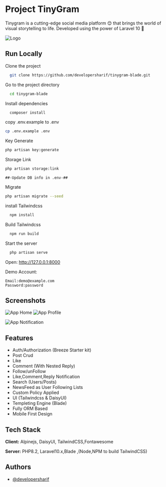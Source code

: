 
# Project TinyGram

Tinygram is a cutting-edge social media platform 😊  that brings the world of visual storytelling to life. Developed using the power of Laravel 10 🤗


![Logo](https://i.ibb.co/mTg3XKd/tinygramlogo.png)


## Run Locally

Clone the project

```bash
  git clone https://github.com/developersharif/tinygram-blade.git
```

Go to the project directory

```bash
  cd tinygram-blade
```

Install dependencies

```bash
  composer install
```
copy .env.example to .env
```bash
cp .env.example .env
```
Key Generate
```bash
php artisan key:generate
```
Storage Link
```bash
php artisan storage:link
```

```##-Update DB info in .env-##```

Migrate
```bash
php artisan migrate --seed
```

install Tailwindcss

```bash
  npm install
```
Build Tailwindcss

```bash
  npm run build
```
Start the server

```bash
  php artisan serve
```
Open: http://127.0.0.1:8000

Demo Account:
```
Email:demo@example.com
Password:password
```



## Screenshots

![App Home](https://i.ibb.co/xzL3gfZ/tinygram-home.png)
![App Profile](https://i.ibb.co/R9S9FtK/tinygram-profile.png)

![App Notification](https://i.ibb.co/FJFrBzP/tinygram-notice.png)

## Features
- Auth/Authorization (Breeze Starter kit)
- Post Crud
- Like
- Comment (With Nested Reply)
- Follow/unFollow
- Like,Comment,Reply Notification
- Search (Users/Posts)
- NewsFeed as User Following Lists
- Custom Policy Applied
- UI (Tailwindcss & DaisyUI)
- Templeting Engine (Blade)
- Fully ORM Based
- Mobile First Design


## Tech Stack

**Client:** Alpinejs, DaisyUI, TailwindCSS,Fontawesome

**Server:** PHP8.2, Laravel10.x,Blade ,(Node,NPM to build TailwindCSS)


## Authors

- [@developersharif](https://www.github.com/developersharif)

